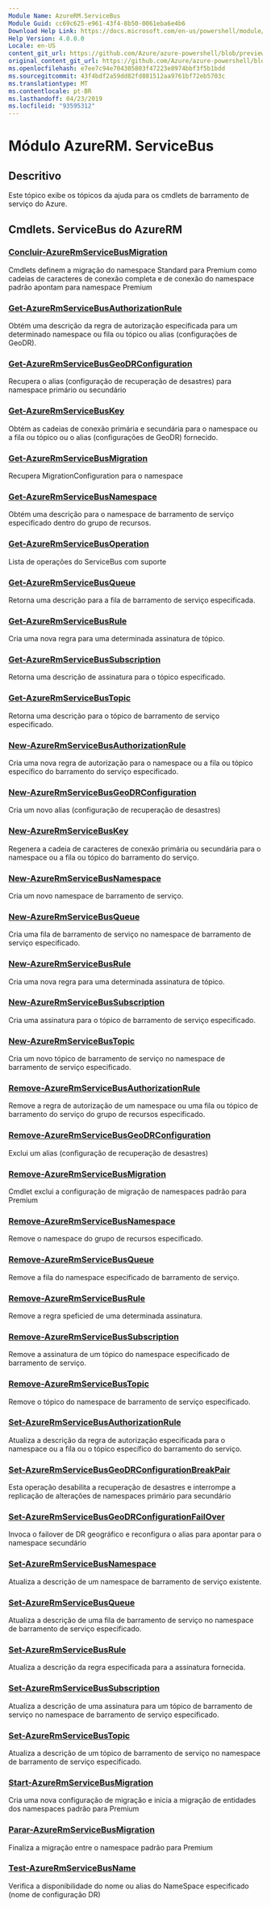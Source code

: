 ```yaml
---
Module Name: AzureRM.ServiceBus
Module Guid: cc69c625-e961-43f4-8b50-0061eba6e4b6
Download Help Link: https://docs.microsoft.com/en-us/powershell/module/azurerm.servicebus
Help Version: 4.0.0.0
Locale: en-US
content_git_url: https://github.com/Azure/azure-powershell/blob/preview/src/ResourceManager/ServiceBus/Commands.ServiceBus/help/AzureRM.ServiceBus.md
original_content_git_url: https://github.com/Azure/azure-powershell/blob/preview/src/ResourceManager/ServiceBus/Commands.ServiceBus/help/AzureRM.ServiceBus.md
ms.openlocfilehash: e7ee7c94e704305803f47223e8974bbf3f5b1bdd
ms.sourcegitcommit: 43f4bdf2a59dd82fd881512aa9761bf72eb5703c
ms.translationtype: MT
ms.contentlocale: pt-BR
ms.lasthandoff: 04/23/2019
ms.locfileid: "93595312"
---
```

# Módulo AzureRM. ServiceBus
## Descritivo
Este tópico exibe os tópicos da ajuda para os cmdlets de barramento de serviço do Azure.

## Cmdlets. ServiceBus do AzureRM
### [Concluir-AzureRmServiceBusMigration](Complete-AzureRmServiceBusMigration.md)
Cmdlets definem a migração do namespace Standard para Premium como cadeias de caracteres de conexão completa e de conexão do namespace padrão apontam para namespace Premium

### [Get-AzureRmServiceBusAuthorizationRule](Get-AzureRmServiceBusAuthorizationRule.md)
Obtém uma descrição da regra de autorização especificada para um determinado namespace ou fila ou tópico ou alias (configurações de GeoDR). 

### [Get-AzureRmServiceBusGeoDRConfiguration](Get-AzureRmServiceBusGeoDRConfiguration.md)
Recupera o alias (configuração de recuperação de desastres) para namespace primário ou secundário

### [Get-AzureRmServiceBusKey](Get-AzureRmServiceBusKey.md)
Obtém as cadeias de conexão primária e secundária para o namespace ou a fila ou tópico ou o alias (configurações de GeoDR) fornecido.

### [Get-AzureRmServiceBusMigration](Get-AzureRmServiceBusMigration.md)
Recupera MigrationConfiguration para o namespace

### [Get-AzureRmServiceBusNamespace](Get-AzureRmServiceBusNamespace.md)
Obtém uma descrição para o namespace de barramento de serviço especificado dentro do grupo de recursos.

### [Get-AzureRmServiceBusOperation](Get-AzureRmServiceBusOperation.md)
Lista de operações do ServiceBus com suporte

### [Get-AzureRmServiceBusQueue](Get-AzureRmServiceBusQueue.md)
Retorna uma descrição para a fila de barramento de serviço especificada.

### [Get-AzureRmServiceBusRule](Get-AzureRmServiceBusRule.md)
Cria uma nova regra para uma determinada assinatura de tópico. 

### [Get-AzureRmServiceBusSubscription](Get-AzureRmServiceBusSubscription.md)
Retorna uma descrição de assinatura para o tópico especificado.

### [Get-AzureRmServiceBusTopic](Get-AzureRmServiceBusTopic.md)
Retorna uma descrição para o tópico de barramento de serviço especificado.

### [New-AzureRmServiceBusAuthorizationRule](New-AzureRmServiceBusAuthorizationRule.md)
Cria uma nova regra de autorização para o namespace ou a fila ou tópico específico do barramento do serviço especificado.

### [New-AzureRmServiceBusGeoDRConfiguration](New-AzureRmServiceBusGeoDRConfiguration.md)
Cria um novo alias (configuração de recuperação de desastres)

### [New-AzureRmServiceBusKey](New-AzureRmServiceBusKey.md)
Regenera a cadeia de caracteres de conexão primária ou secundária para o namespace ou a fila ou tópico do barramento do serviço.

### [New-AzureRmServiceBusNamespace](New-AzureRmServiceBusNamespace.md)
Cria um novo namespace de barramento de serviço.

### [New-AzureRmServiceBusQueue](New-AzureRmServiceBusQueue.md)
Cria uma fila de barramento de serviço no namespace de barramento de serviço especificado.

### [New-AzureRmServiceBusRule](New-AzureRmServiceBusRule.md)
Cria uma nova regra para uma determinada assinatura de tópico. 

### [New-AzureRmServiceBusSubscription](New-AzureRmServiceBusSubscription.md)
Cria uma assinatura para o tópico de barramento de serviço especificado.

### [New-AzureRmServiceBusTopic](New-AzureRmServiceBusTopic.md)
Cria um novo tópico de barramento de serviço no namespace de barramento de serviço especificado.

### [Remove-AzureRmServiceBusAuthorizationRule](Remove-AzureRmServiceBusAuthorizationRule.md)
Remove a regra de autorização de um namespace ou uma fila ou tópico de barramento do serviço do grupo de recursos especificado.

### [Remove-AzureRmServiceBusGeoDRConfiguration](Remove-AzureRmServiceBusGeoDRConfiguration.md)
Exclui um alias (configuração de recuperação de desastres)

### [Remove-AzureRmServiceBusMigration](Remove-AzureRmServiceBusMigration.md)
Cmdlet exclui a configuração de migração de namespaces padrão para Premium

### [Remove-AzureRmServiceBusNamespace](Remove-AzureRmServiceBusNamespace.md)
Remove o namespace do grupo de recursos especificado. 

### [Remove-AzureRmServiceBusQueue](Remove-AzureRmServiceBusQueue.md)
Remove a fila do namespace especificado de barramento de serviço.

### [Remove-AzureRmServiceBusRule](Remove-AzureRmServiceBusRule.md)
Remove a regra speficied de uma determinada assinatura.

### [Remove-AzureRmServiceBusSubscription](Remove-AzureRmServiceBusSubscription.md)
Remove a assinatura de um tópico do namespace especificado de barramento de serviço.

### [Remove-AzureRmServiceBusTopic](Remove-AzureRmServiceBusTopic.md)
Remove o tópico do namespace de barramento de serviço especificado.

### [Set-AzureRmServiceBusAuthorizationRule](Set-AzureRmServiceBusAuthorizationRule.md)
Atualiza a descrição da regra de autorização especificada para o namespace ou a fila ou o tópico específico do barramento do serviço.

### [Set-AzureRmServiceBusGeoDRConfigurationBreakPair](Set-AzureRmServiceBusGeoDRConfigurationBreakPair.md)
Esta operação desabilita a recuperação de desastres e interrompe a replicação de alterações de namespaces primário para secundário

### [Set-AzureRmServiceBusGeoDRConfigurationFailOver](Set-AzureRmServiceBusGeoDRConfigurationFailOver.md)
Invoca o failover de DR geográfico e reconfigura o alias para apontar para o namespace secundário

### [Set-AzureRmServiceBusNamespace](Set-AzureRmServiceBusNamespace.md)
Atualiza a descrição de um namespace de barramento de serviço existente.

### [Set-AzureRmServiceBusQueue](Set-AzureRmServiceBusQueue.md)
Atualiza a descrição de uma fila de barramento de serviço no namespace de barramento de serviço especificado.

### [Set-AzureRmServiceBusRule](Set-AzureRmServiceBusRule.md)
Atualiza a descrição da regra especificada para a assinatura fornecida.

### [Set-AzureRmServiceBusSubscription](Set-AzureRmServiceBusSubscription.md)
Atualiza a descrição de uma assinatura para um tópico de barramento de serviço no namespace de barramento de serviço especificado.

### [Set-AzureRmServiceBusTopic](Set-AzureRmServiceBusTopic.md)
Atualiza a descrição de um tópico de barramento de serviço no namespace de barramento de serviço especificado.

### [Start-AzureRmServiceBusMigration](Start-AzureRmServiceBusMigration.md)
Cria uma nova configuração de migração e inicia a migração de entidades dos namespaces padrão para Premium

### [Parar-AzureRmServiceBusMigration](Stop-AzureRmServiceBusMigration.md)
Finaliza a migração entre o namespace padrão para Premium

### [Test-AzureRmServiceBusName](Test-AzureRmServiceBusName.md)
Verifica a disponibilidade do nome ou alias do NameSpace especificado (nome de configuração DR) 

